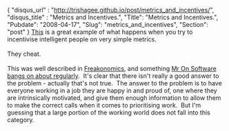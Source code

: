 {
 "disqus_url" : "http://trishagee.github.io/post/metrics_and_incentives/",
 "disqus_title" : "Metrics and Incentives.",
 "Title": "Metrics and Incentives.",
 "Pubdate": "2008-04-17",
 "Slug": "metrics_and_incentives",
 "Section": "post"
}
<a href="http://thedailywtf.com/Articles/The-Defect-Black-Market.aspx">This</a>&nbsp;is a great example of what&nbsp;happens when you try to incentivise intelligent people on very simple metrics.<br /><br />They cheat.<br /><br />This was well described in <a href="http://www.amazon.com/Freakonomics-Economist-Explores-Hidden-Everything/dp/product-description/006073132X">Freakonomics</a>, and something <a href="http://www.joelonsoftware.com/AboutMe.html">Mr On Software</a> <a href="http://www.joelonsoftware.com/items/2006/08/09.html">bangs on about regularly</a>.&nbsp; It's clear that there isn't really a good answer to the problem - actually that's not true.&nbsp; The answer to the problem is to have everyone working in a job they are happy in and proud of, one where they are intrinsically motivated, and give them enough information to allow them to make the correct calls when it comes to prioritising work.&nbsp; But I'm guessing that a large portion of the working world does not fall into this category.
